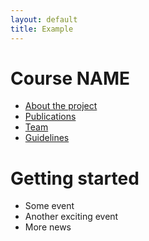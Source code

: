 ```yaml
---
layout: default
title: Example
---
```


# Course NAME

- [About the project](about)
- [Publications](publications)
- [Team](team)
- [Guidelines](Guidelines)
# Getting started

- Some event
- Another exciting event
- More news
